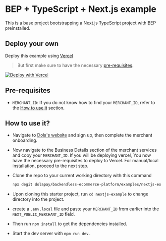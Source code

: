 # BEP + TypeScript + Next.js example

This is a base project bootstrapping a Next.js TypeScript project with BEP preinstalled.

## Deploy your own

Deploy this example using [Vercel](https://vercel.com)

> But first make sure to have the necessary [pre-requisites](#pre-requisites).

[![Deploy with Vercel](https://vercel.com/button)](https://vercel.com/new/git/external?repository-url=https%3A%2F%2Fgithub.com%2Fdolapay%2Fbackendless-ecommerce-platform%2Ftree%2Fdevelop%2Fexamples%2Fnextjs-example&env=NEXT_PUBLIC_MERCHANT_ID&envDescription=Your%20merchant%20ID&envLink=https%3A%2F%2Fgithub.com%2Fdolapay%2Fbackendless-ecommerce-platform%2Ftree%2Fdevelop%2Fexamples%2Fnextjs-example%23pre-requisites&project-name=bep-next-typescript-starter&repo-name=bep-next-typescript)

## Pre-requisites

- `MERCHANT_ID`: If you do not know how to find your `MERCHANT_ID`, refer to the [How to use it](#How-to-use-it) section.

## How to use it?

- Navigate to [Dola's website](https://dola.me/) and sign up, then complete the merchant onboarding.
- Now navigate to the Business Details section of the merchant services and copy your `MERCHANT_ID`. If you will be deploying vercel, You now have the necessary pre-requisites to deploy to Vercel. For manual/local installation, proceed to the next step.
- Clone the repo to your current working directory with this command

  ```bash
  npx degit dolapay/backendless-ecommerce-platform/examples/nextjs-example#develop nextjs-example
  ```

- Upon cloning this starter project, run `cd nextjs-example` to change directory into the project.
- create a `.env.local` file and paste your `MERCHANT_ID` from earlier into the `NEXT_PUBLIC_MERCHANT_ID` field.
- Then run `npm install` to get the dependencies installed.
- Start the dev server with `npm run dev`.
